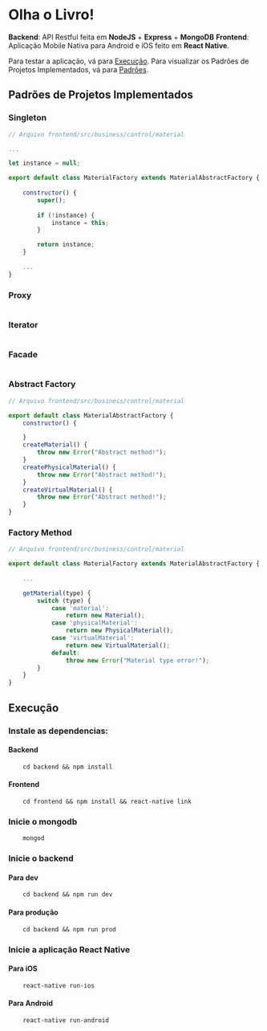 # Olha o Livro!
__Backend__: API Restful feita em **NodeJS** + **Express** + **MongoDB**
__Frontend__: Aplicação Mobile Nativa para Android e iOS feito em **React Native**.

Para testar a aplicação, vá para [Execução](##Execução).
Para visualizar os Padrões de Projetos Implementados, vá para [Padrões](##Padrões).
## Padrões de Projetos Implementados

### Singleton
```js
// Arquivo frontend/src/business/control/material

...

let instance = null;

export default class MaterialFactory extends MaterialAbstractFactory {
    
    constructor() { 
        super();
        
        if (!instance) {
            instance = this;
        }

        return instance;
    }
    
    ...
}

```

### Proxy
```js

```

### Iterator
```js

```

### Facade
```js

```

### Abstract Factory
```js
// Arquivo frontend/src/business/control/material

export default class MaterialAbstractFactory {
    constructor() { 

    }
    createMaterial() {
        throw new Error("Abstract method!");
    }
    createPhysicalMaterial() {
        throw new Error("Abstract method!");
    }
    createVirtualMaterial() {
        throw new Error("Abstract method!");
    }
}

```

### Factory Method
```js
// Arquivo frontend/src/business/control/material

export default class MaterialFactory extends MaterialAbstractFactory {
    
    ...

    getMaterial(type) {
        switch (type) {
            case 'material':
                return new Material();
            case 'physicalMaterial':
                return new PhysicalMaterial();
            case 'virtualMaterial':
                return new VirtualMaterial();
            default:
                throw new Error("Material type error!");
        }
    }
}

```




## Execução
### Instale as dependencias:
#### Backend
```console
    cd backend && npm install
```
#### Frontend
```console
    cd frontend && npm install && react-native link
```

### Inicie o mongodb

```console
    mongod
```

### Inicie o backend
#### Para dev

```console
    cd backend && npm run dev
```
#### Para produção

```console
    cd backend && npm run prod
```

### Inicie a aplicação React Native
#### Para iOS
```console
    react-native run-ios
```

#### Para Android
```console
    react-native run-android
```